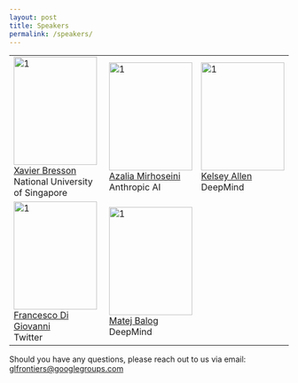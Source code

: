 ```yaml
---
layout: post
title: Speakers
permalink: /speakers/
---
```


<table>
  <tr>
    <td> 
      <img src="https://github.com/glfrontiers/glfrontiers.github.io/blob/master/images/Xavier.jpg?raw=true"  alt="1" width = 150px height = 195px ><br />
      <a href="https://graphdeeplearning.github.io/authors/xavier-bresson/">Xavier Bresson</a><br />
      National University of Singapore
    </td>
    <td> 
      <img src="https://github.com/glfrontiers/glfrontiers.github.io/blob/master/images/Azalia.jpg?raw=true"  alt="1" width = 150px height = 195px ><br />
      <a href="http://azaliamirhoseini.com/">Azalia Mirhoseini</a><br />
      Anthropic AI
    </td>
    <td> 
      <img src="https://github.com/glfrontiers/glfrontiers.github.io/blob/master/images/KelseyAllen.jpg?raw=true"  alt="1" width = 150px height = 195px ><br />
      <a href="https://k-r-allen.github.io/">Kelsey Allen</a><br />
      DeepMind
    </td>
  </tr> 
  <tr>
    <td> 
      <img src="https://github.com/glfrontiers/glfrontiers.github.io/blob/master/images/Francesco.jpg?raw=true"  alt="1" width = 150px height = 195px ><br />
      <a href="https://francescodgv.github.io/">Francesco Di Giovanni</a><br />
      Twitter
    </td>
    <td> 
      <img src="https://github.com/glfrontiers/glfrontiers.github.io/blob/master/images/MatejBalog.jpg?raw=true"  alt="1" width = 150px height = 195px ><br />
      <a href="http://matejbalog.eu/">Matej Balog</a><br />
      DeepMind
    </td>
  </tr> 
</table>


Should you have any questions, please reach out to us via email:<br>
[glfrontiers@googlegroups.com
](mailto:glfrontiers@googlegroups.com)